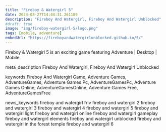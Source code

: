 ```yaml
---
title: "Fireboy & Watergirl 5"
date: 2024-08-27T14:44:31.261189
description: "Fireboy And Watergirl, Fireboy And Watergirl Unblocked"
#draft: true
image: "img/fireboy-watergirl-5/logo.png"
tags: [mobile, adventure]
embedUrl: "https://fireboyandwatergirlunblocked.github.io/5/"
---
```


Fireboy & Watergirl 5 is an exciting game featuring Adventure | Desktop | Mobile.

meta_description
Fireboy And Watergirl, Fireboy And Watergirl Unblocked


keywords
Fireboy And Watergirl Game, Adventure Games, AdventureGames, Adventure Games Pc, AdventureGamesPc, Adventure Games Online, AdventureGamesOnline, Adventure Games Free, AdventureGamesFree


news_keywords
fireboy and watergirl friv fireboy and watergirl 2 fireboy and watergirl 3 fireboy and watergirl 4 fireboy and watergirl 5 fireboy and watergirl light fireboy and watergirl online fireboy and watergirl gameplay fireboy and watergirl elements fireboy and watergirl unblocked fireboy and watergirl in the forest temple fireboy and watergirl 6
